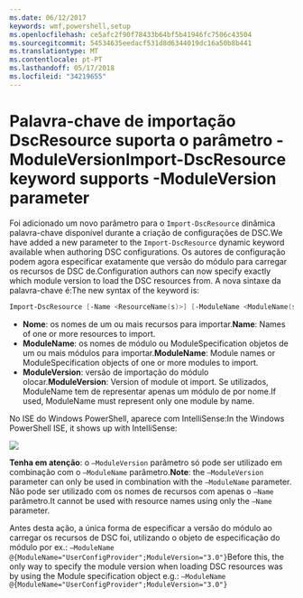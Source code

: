 ```yaml
---
ms.date: 06/12/2017
keywords: wmf,powershell,setup
ms.openlocfilehash: ce5afc2f90f78433b64bf5b41946fc7506c43504
ms.sourcegitcommit: 54534635eedacf531d8d6344019dc16a50b8b441
ms.translationtype: MT
ms.contentlocale: pt-PT
ms.lasthandoff: 05/17/2018
ms.locfileid: "34219655"
---
```

# <a name="import-dscresource-keyword-supports--moduleversion-parameter"></a><span data-ttu-id="e6944-102">Palavra-chave de importação DscResource suporta o parâmetro - ModuleVersion</span><span class="sxs-lookup"><span data-stu-id="e6944-102">Import-DscResource keyword supports -ModuleVersion parameter</span></span>

<span data-ttu-id="e6944-103">Foi adicionado um novo parâmetro para o `Import-DscResource` dinâmica palavra-chave disponível durante a criação de configurações de DSC.</span><span class="sxs-lookup"><span data-stu-id="e6944-103">We have added a new parameter to the `Import-DscResource` dynamic keyword available when authoring DSC configurations.</span></span> <span data-ttu-id="e6944-104">Os autores de configuração podem agora especificar exatamente que versão do módulo para carregar os recursos de DSC de.</span><span class="sxs-lookup"><span data-stu-id="e6944-104">Configuration authors can now specify exactly which module version to load the DSC resources from.</span></span> <span data-ttu-id="e6944-105">A nova sintaxe da palavra-chave é:</span><span class="sxs-lookup"><span data-stu-id="e6944-105">The new syntax of the keyword is:</span></span>

```powershell
Import-DscResource [-Name <ResourceName(s)>] [-ModuleName <ModuleName(s)>] [-ModuleVersion <ModuleVersion>]
```

* <span data-ttu-id="e6944-106">**Nome**: os nomes de um ou mais recursos para importar.</span><span class="sxs-lookup"><span data-stu-id="e6944-106">**Name**: Names of one or more resources to import.</span></span>
* <span data-ttu-id="e6944-107">**ModuleName**: os nomes de módulo ou ModuleSpecification objetos de um ou mais módulos para importar.</span><span class="sxs-lookup"><span data-stu-id="e6944-107">**ModuleName**: Module names or ModuleSpecification objects of one or more modules to import.</span></span>
* <span data-ttu-id="e6944-108">**ModuleVersion**: versão de importação do módulo olocar.</span><span class="sxs-lookup"><span data-stu-id="e6944-108">**ModuleVersion**: Version of module ot import.</span></span> <span data-ttu-id="e6944-109">Se utilizados, ModuleName tem de representar apenas um módulo de por nome.</span><span class="sxs-lookup"><span data-stu-id="e6944-109">If used, ModuleName must represent only one module by name.</span></span>

<span data-ttu-id="e6944-110">No ISE do Windows PowerShell, aparece com IntelliSense:</span><span class="sxs-lookup"><span data-stu-id="e6944-110">In the Windows PowerShell ISE, it shows up with IntelliSense:</span></span>

![](../images/Import-DscResource-Modversion.jpg)

<span data-ttu-id="e6944-111">**Tenha em atenção**: o `–ModuleVersion` parâmetro só pode ser utilizado em combinação com o `–ModuleName` parâmetro.</span><span class="sxs-lookup"><span data-stu-id="e6944-111">**Note**: the `–ModuleVersion` parameter can only be used in combination with the `–ModuleName` parameter.</span></span> <span data-ttu-id="e6944-112">Não pode ser utilizado com os nomes de recursos com apenas o `–Name` parâmetro.</span><span class="sxs-lookup"><span data-stu-id="e6944-112">It cannot be used with resource names using only the `–Name` parameter.</span></span>

<span data-ttu-id="e6944-113">Antes desta ação, a única forma de especificar a versão do módulo ao carregar os recursos de DSC foi, utilizando o objeto de especificação do módulo por ex.: `–ModuleName @{ModuleName="UserConfigProvider";ModuleVersion="3.0"}`</span><span class="sxs-lookup"><span data-stu-id="e6944-113">Before this, the only way to specify the module version when loading DSC resources was by using the Module specification object e.g.: `–ModuleName @{ModuleName="UserConfigProvider";ModuleVersion="3.0"}`</span></span>
